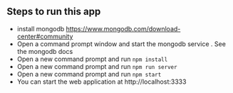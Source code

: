 ## Steps to run this app
- install mongodb https://www.mongodb.com/download-center#community
- Open a command prompt window and start the mongodb service . See the mongodb docs
- Open a new command prompt and run `npm install` 
- Open a new command prompt and run `npm run server`
- Open a new command prompt and run `npm start`
- You can start the web application at http://localhost:3333